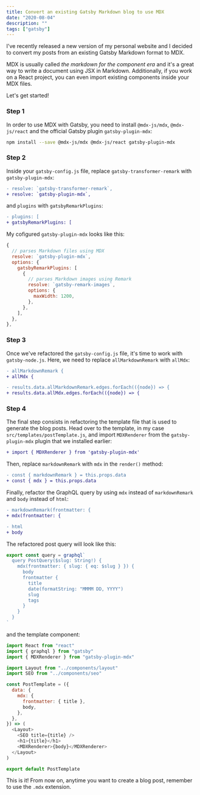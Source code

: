 ```yaml
---
title: Convert an existing Gatsby Markdown blog to use MDX
date: "2020-08-04"
description: ""
tags: ["gatsby"]
---
```


I've recently released a new version of my personal website and I decided to convert my posts from an existing Gatsby Markdown format to MDX.

MDX is usually called _the markdown for the component era_ and it's a great way to write a document using JSX in Markdown. Additionally, if you work on a React project, you can even import existing components inside your MDX files.

Let's get started!

### Step 1

In order to use MDX with Gatsby, you need to install `@mdx-js/mdx`, `@mdx-js/react` and the official Gatsby plugin `gatsby-plugin-mdx`:

```bash
npm install --save @mdx-js/mdx @mdx-js/react gatsby-plugin-mdx
```

### Step 2

Inside your `gatsby-config.js` file, replace `gatsby-transformer-remark` with `gatsby-plugin-mdx`:

```diff
- resolve: `gatsby-transformer-remark`,
+ resolve: `gatsby-plugin-mdx`,
```

and `plugins` with `gatsbyRemarkPlugins`:

```diff
- plugins: [
+ gatsbyRemarkPlugins: [
```

My cofigured `gatsby-plugin-mdx` looks like this:

```js
{
  // parses Markdown files using MDX
  resolve: `gatsby-plugin-mdx`,
  options: {
    gatsbyRemarkPlugins: [
      {
        // parses Markdown images using Remark
        resolve: `gatsby-remark-images`,
        options: {
          maxWidth: 1200,
        },
      },
    ],
  },
},
```

### Step 3

Once we've refactored the `gatsby-config.js` file, it's time to work with `gatsby-node.js`.
Here, we need to replace `allMarkdownRemark` with `allMdx`:

```diff
- allMarkdownRemark {
+ allMdx {
```

```diff
- results.data.allMarkdownRemark.edges.forEach(({node}) => {
+ results.data.allMdx.edges.forEach(({node}) => {
```

### Step 4

The final step consists in refactoring the template file that is used to generate the blog posts.
Head over to the template, in my case `src/templates/postTemplate.js`, and import `MDXRenderer` from the `gatsby-plugin-mdx` plugin that we installed earlier:

```diff
+ import { MDXRenderer } from 'gatsby-plugin-mdx'
```

Then, replace `markdownRemark` with `mdx` in the `render()` method:

```diff
- const { markdownRemark } = this.props.data
+ const { mdx } = this.props.data
```

Finally, refactor the GraphQL query by using `mdx` instead of `markdownRemark` and `body` instead of `html`:

```diff
- markdownRemark(frontmatter: {
+ mdx(frontmatter: {
```

```diff
- html
+ body
```

The refactored post query will look like this:

```js
export const query = graphql`
  query PostQuery($slug: String!) {
    mdx(frontmatter: { slug: { eq: $slug } }) {
      body
      frontmatter {
        title
        date(formatString: "MMMM DD, YYYY")
        slug
        tags
      }
    }
  }
`
```

and the template component:

```js
import React from "react"
import { graphql } from "gatsby"
import { MDXRenderer } from "gatsby-plugin-mdx"

import Layout from "../components/layout"
import SEO from "../components/seo"

const PostTemplate = ({
  data: {
    mdx: {
      frontmatter: { title },
      body,
    },
  },
}) => (
  <Layout>
    <SEO title={title} />
    <h1>{title}</h1>
    <MDXRenderer>{body}</MDXRenderer>
  </Layout>
)

export default PostTemplate
```

This is it! From now on, anytime you want to create a blog post, remember to use the `.mdx` extension.
